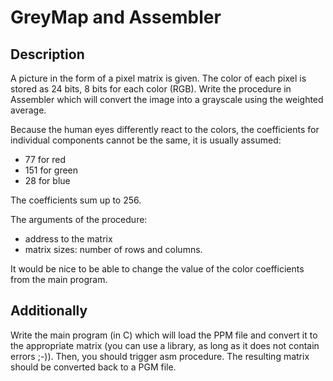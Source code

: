 # GreyMap and Assembler

## Description

A picture in the form of a pixel matrix is given. The color of each pixel is stored as 24 bits, 8 bits for each color (RGB). Write the procedure in Assembler which will convert the image into a grayscale using the weighted average.

Because the human eyes differently react to the colors, the coefficients for individual components cannot be the same, it is usually assumed:
 - 77 for red
 - 151 for green
 - 28 for blue

The coefficients sum up to 256.

The arguments of the procedure:
 - address to the matrix
 - matrix sizes: number of rows and columns.

It would be nice to be able to change the value of the color coefficients from the main program.

## Additionally

Write the main program (in C) which will load the PPM file and convert it to the appropriate matrix (you can use a library, as long as it does not contain errors ;-)). Then, you should trigger asm procedure. The resulting matrix should be converted back to a PGM file.


